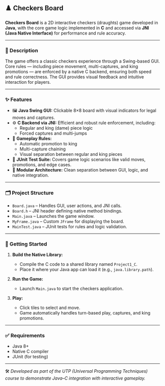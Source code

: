 ## ♟️ Checkers Board

**Checkers Board** is a 2D interactive checkers (draughts) game developed in **Java**, with the core game logic implemented in **C** and accessed via **JNI (Java Native Interface)** for performance and rule accuracy.

---

### 📝 Description

The game offers a classic checkers experience through a Swing-based GUI. Core rules — including piece movement, multi-captures, and king promotions — are enforced by a native C backend, ensuring both speed and rule correctness. The GUI provides visual feedback and intuitive interaction for players.

---

### ✨ Features

- 🖼️ **Java Swing GUI:** Clickable 8×8 board with visual indicators for legal moves and captures.
- ⚙️ **C Backend via JNI:** Efficient and robust rule enforcement, including:
  - Regular and king (dame) piece logic
  - Forced captures and multi-jumps
- 👑 **Gameplay Rules:**
  - Automatic promotion to king
  - Multi-capture chaining
  - Visual separation between regular and king pieces
- 🧪 **JUnit Test Suite:** Covers game logic scenarios like valid moves, promotions, and edge cases.
- 🧩 **Modular Architecture:** Clean separation between GUI, logic, and native integration.

---

### 🗂️ Project Structure

- `Board.java` – Handles GUI, user actions, and JNI calls.
- `Board.h` – JNI header defining native method bindings.
- `Main.java` – Launches the game window.
- `MyFrame.java` – Custom `JFrame` for displaying the board.
- `MainTest.java` – JUnit tests for rules and logic validation.

---

### 🚀 Getting Started

1. **Build the Native Library:**
   - Compile the C code to a shared library named `Project1_C`.
   - Place it where your Java app can load it (e.g., `java.library.path`).

2. **Run the Game:**
   - Launch `Main.java` to start the checkers application.

3. **Play:**
   - Click tiles to select and move.
   - Game automatically handles turn-based play, captures, and king promotions.

---

### ✅ Requirements

- Java 8+
- Native C compiler
- JUnit (for testing)

---

🛠️ *Developed as part of the UTP (Universal Programming Techniques) course to demonstrate Java–C integration with interactive gameplay.*

